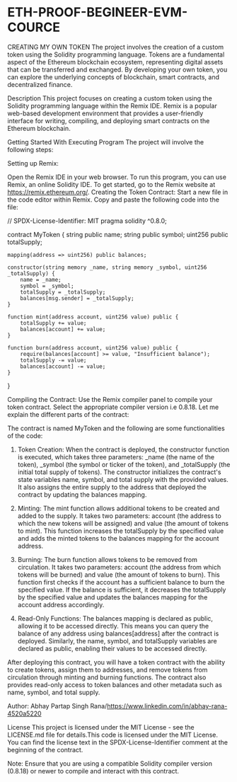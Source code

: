 # ETH-PROOF-BEGINEER-EVM-COURCE
CREATING MY OWN TOKEN
The project involves the creation of a custom token using the Solidity programming language. Tokens are a fundamental aspect of the Ethereum blockchain ecosystem, representing digital assets that can be transferred and exchanged. By developing your own token, you can explore the underlying concepts of blockchain, smart contracts, and decentralized finance.

Description
This project focuses on creating a custom token using the Solidity programming language within the Remix IDE. Remix is a popular web-based development environment that provides a user-friendly interface for writing, compiling, and deploying smart contracts on the Ethereum blockchain.

Getting Started With Executing Program
The project will involve the following steps:

Setting up Remix:

Open the Remix IDE in your web browser.
To run this program, you can use Remix, an online Solidity IDE. To get started, go to the Remix website at https://remix.ethereum.org/.
Creating the Token Contract:
Start a new file in the code editor within Remix. Copy and paste the following code into the file:

// SPDX-License-Identifier: MIT
pragma solidity ^0.8.0;

contract MyToken {
    string public name;
    string public symbol;
    uint256 public totalSupply;

    mapping(address => uint256) public balances;

    constructor(string memory _name, string memory _symbol, uint256 _totalSupply) {
        name = _name;
        symbol = _symbol;
        totalSupply = _totalSupply;
        balances[msg.sender] = _totalSupply;
    }

    function mint(address account, uint256 value) public {
        totalSupply += value;
        balances[account] += value;
    }

    function burn(address account, uint256 value) public {
        require(balances[account] >= value, "Insufficient balance");
        totalSupply -= value;
        balances[account] -= value;
    }
}


Compiling the Contract:
Use the Remix compiler panel to compile your token contract.
Select the appropriate compiler version i.e 0.8.18.
Let me explain the different parts of the contract:

The contract is named MyToken and the following are some functionalities of the code: 

1. Token Creation: When the contract is deployed, the constructor function is executed, which takes three parameters: _name (the name of the token), _symbol (the symbol or ticker of the token), and _totalSupply (the initial total supply of tokens). The constructor initializes the contract's state variables name, symbol, and total supply with the provided values. It also assigns the entire supply to the address that deployed the contract by updating the balances mapping.

2. Minting: The mint function allows additional tokens to be created and added to the supply. It takes two parameters: account (the address to which the new tokens will be assigned) and value (the amount of tokens to mint). This function increases the totalSupply by the specified value and adds the minted tokens to the balances mapping for the account address.

3. Burning: The burn function allows tokens to be removed from circulation. It takes two parameters: account (the address from which tokens will be burned) and value (the amount of tokens to burn). This function first checks if the account has a sufficient balance to burn the specified value. If the balance is sufficient, it decreases the totalSupply by the specified value and updates the balances mapping for the account address accordingly.

4. Read-Only Functions: The balances mapping is declared as public, allowing it to be accessed directly. This means you can query the balance of any address using balances[address] after the contract is deployed. Similarly, the name, symbol, and totalSupply variables are declared as public, enabling their values to be accessed directly.

After deploying this contract, you will have a token contract with the ability to create tokens, assign them to addresses, and remove tokens from circulation through minting and burning functions. The contract also provides read-only access to token balances and other metadata such as name, symbol, and total supply.

Author: Abhay Partap Singh Rana/https://www.linkedin.com/in/abhay-rana-4520a5220

License
This project is licensed under the MIT License - see the LICENSE.md file for details.This code is licensed under the MIT License. You can find the license text in the SPDX-License-Identifier comment at the beginning of the contract.

Note: Ensure that you are using a compatible Solidity compiler version (0.8.18) or newer to compile and interact with this contract.

